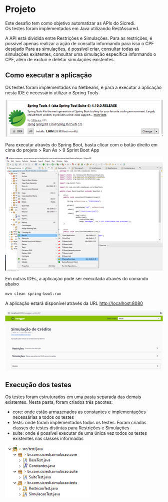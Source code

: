 
# Projeto

Este desafio tem como objetivo automatizar as APIs do Sicredi.  
Os testes foram implementados em Java utilizando RestAssured. 

A API está dividida entre Restrições e Simulações.
Para as restrições, é possível apenas realizar a ação de consulta informando para isso o CPF desejado
Para as simulações, é possível criar, consultar todas as simulações existentes, consultar uma simulação específica informando o CPF, além de excluir e deletar simulações existentes.


## Como executar a aplicação 
Os testes foram implementados no Netbeans, e para a executar a aplicação nesta IDE é necessário utilizar o Spring Tools

![Screenshot](image01.png)

Para executar através do Spring Boot, basta clicar com o botão direito em cima do projeto > Run As > 9 Sprint Boot App

![Screenshot](image02.png)

Em outras IDEs, a aplicação pode ser executada através do comando abaixo
```bash
mvn clean spring-boot:run
```

A aplicação estará disponível através da URL [http://localhost:8080](http://localhost:8080)

![Screenshot](image04.png)



## Execução dos testes

Os testes foram estruturados em uma pasta separada das demais existentes. Nesta pasta, foram criados três pacotes:
- core: onde estão armazenados as constantes e implementações necessárias a todos os testes
- tests: onde foram implementados todos os testes. Foram criadas classes de testes distintas para Restrições e Simulações
- suite: onde é possível executar de uma única vez todos os testes existentes nas classes informadas

![Screenshot](image03.png)
